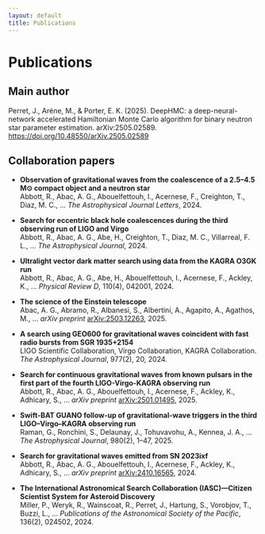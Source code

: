 ```yaml
---
layout: default
title: Publications
---
```


# Publications

## Main author 

Perret, J., Aréne, M., & Porter, E. K. (2025). DeepHMC: a deep-neural-network accelerated Hamiltonian Monte Carlo algorithm for binary neutron star parameter estimation. arXiv:2505.02589. https://doi.org/10.48550/arXiv.2505.02589

## Collaboration papers

- **Observation of gravitational waves from the coalescence of a 2.5–4.5 M⊙ compact object and a neutron star**  
  Abbott, R., Abac, A. G., Abouelfettouh, I., Acernese, F., Creighton, T., Diaz, M. C., ... *The Astrophysical Journal Letters*, 2024.

- **Search for eccentric black hole coalescences during the third observing run of LIGO and Virgo**  
  Abbott, R., Abac, A. G., Abe, H., Creighton, T., Diaz, M. C., Villarreal, F. L., ... *The Astrophysical Journal*, 2024.

- **Ultralight vector dark matter search using data from the KAGRA O3GK run**  
  Abbott, R., Abac, A. G., Abe, H., Abouelfettouh, I., Acernese, F., Ackley, K., ... *Physical Review D*, 110(4), 042001, 2024.

- **The science of the Einstein telescope**  
  Abac, A. G., Abramo, R., Albanesi, S., Albertini, A., Agapito, A., Agathos, M., ... *arXiv preprint* [arXiv:2503.12263](https://arxiv.org/abs/2503.12263), 2025.

- **A search using GEO600 for gravitational waves coincident with fast radio bursts from SGR 1935+2154**  
  LIGO Scientific Collaboration, Virgo Collaboration, KAGRA Collaboration. *The Astrophysical Journal*, 977(2), 20, 2024.

- **Search for continuous gravitational waves from known pulsars in the first part of the fourth LIGO-Virgo-KAGRA observing run**  
  Abbott, R., Abac, A. G., Abouelfettouh, I., Acernese, F., Ackley, K., Adhicary, S., ... *arXiv preprint* [arXiv:2501.01495](https://arxiv.org/abs/2501.01495), 2025.

- **Swift-BAT GUANO follow-up of gravitational-wave triggers in the third LIGO–Virgo–KAGRA observing run**  
  Raman, G., Ronchini, S., Delaunay, J., Tohuvavohu, A., Kennea, J. A., ... *The Astrophysical Journal*, 980(2), 1–47, 2025.

- **Search for gravitational waves emitted from SN 2023ixf**  
  Abbott, R., Abac, A. G., Abouelfettouh, I., Acernese, F., Ackley, K., Adhicary, S., ... *arXiv preprint* [arXiv:2410.16565](https://arxiv.org/abs/2410.16565), 2024.

- **The International Astronomical Search Collaboration (IASC)—Citizen Scientist System for Asteroid Discovery**  
  Miller, P., Weryk, R., Wainscoat, R., Perret, J., Hartung, S., Vorobjov, T., Buzzi, L., ... *Publications of the Astronomical Society of the Pacific*, 136(2), 024502, 2024.

